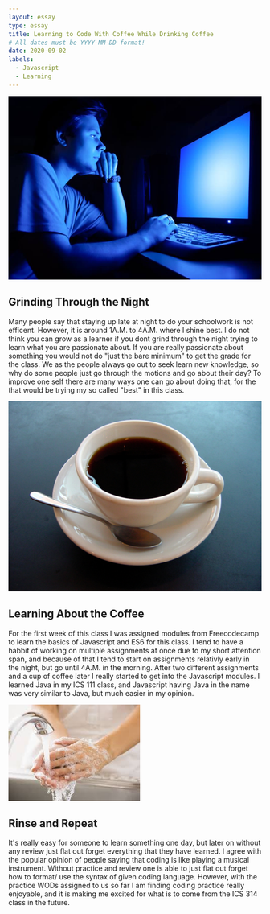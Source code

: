 ```yaml
---
layout: essay
type: essay
title: Learning to Code With Coffee While Drinking Coffee
# All dates must be YYYY-MM-DD format!
date: 2020-09-02
labels:
  - Javascript
  - Learning
---
```

<img class="ui medium top left square image" src="../images/grinding.jpg">

## Grinding Through the Night

  Many people say that staying up late at night to do your schoolwork is not efficent. However, it is around 1A.M. to 4A.M. where I shine best. I do not think you can grow as a learner if you dont grind through the night trying to learn what you are passionate about. If you are really passionate about something you would not do "just the bare minimum" to get the grade for the class. We as the people always go out to seek learn new knowledge, so why do some people just go through the motions and go about their day? To improve one self there are many ways one can go about doing that, for the that would be trying my so called "best" in this class.

<img class="ui medium top left square image" src="../images/javacup.jpg">

## Learning About the Coffee

  For the first week of this class I was assigned modules from Freecodecamp to learn the basics of Javascript and ES6 for this class. I tend to have a habbit of working on multiple assignments at once due to my short attention span, and because of that I tend to start on assignments relativly early in the night, but go until 4A.M. in the morning. After two different assignments and a cup of coffee later I really started to get into the Javascript modules. I learned Java in my ICS 111 class, and Javascript having Java in the name was very similar to Java, but much easier in my opinion. 
  
<img class="ui medium top left square image" src="../images/rinse.jpg">
  
## Rinse and Repeat
 
  It's really easy for someone to learn something one day, but later on without any review just flat out forget everything that they have learned. I agree with the popular opinion of people saying that coding is like playing a musical instrument. Without practice and review one is able to just flat out forget how to format/ use the syntax of given coding language. However, with the practice WODs assigned to us so far I am finding coding practice really enjoyable, and it is making me excited for what is to come from the ICS 314 class in the future.
